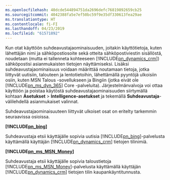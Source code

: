 ```yaml
---
ms.openlocfilehash: 40dcde544894751da2696defc76819892659cb25
ms.sourcegitcommit: 4042388fa5e7ef50bc59f9e35df330613fea29ae
ms.translationtype: HT
ms.contentlocale: fi-FI
ms.lasthandoff: 04/23/2019
ms.locfileid: "61571892"
---
```

Kun otat käyttöön suhdeavustajaominaisuuden, joitakin käyttötietoja, kuten lähettäjän nimi ja sähköpostiosoite sekä otteita sähköpostiviestin sisällöstä, noudetaan (mutta ei tallenneta kohteeseen [!INCLUDE[pn_dynamics_crm](pn-dynamics-crm.md)]) sähköpostisi asianmukaisten tietojen näyttämiseksi. Lisäksi suhdeavustajaominaisuus voidaan määrittää noutamaan tietoja, jotka liittyvät uutisiin, talouteen ja lentotietoihin, lähettämällä pyyntöjä ulkoisiin osiin, kuten MSN Talous -sovellukseen ja Bingiin (jotka eivät ole [!INCLUDE[pn_ms_dyn_365](pn-ms-dyn-365.md)] Core -palveluita). Järjestelmänvalvoja voi ottaa käyttöön ja poistaa käytöstä suhdeavustajaominaisuuden siirtymällä kohtaan **Asetukset** > **Intelligence-asetukset** ja tekemällä **Suhdeavustaja**-välilehdellä asianmukaiset valinnat.  
  
 Suhdeavustajaominaisuuteen liittyvät ulkoiset osat on eritelty tarkemmin seuraavissa osioissa.  
  
 **[!INCLUDE[pn_bing](pn-bing.md)]**  
  
 Suhdeavustaja etsii käyttäjälle sopivia uutisia [!INCLUDE[pn_bing](pn-bing.md)]-palvelusta käyttämällä käyttäjän [!INCLUDE[pn_dynamics_crm](pn-dynamics-crm.md)] tietojen tilinimiä.  
  
 **[!INCLUDE[pn_ms_MSN_Money](pn-ms-msn-money.md)]**  
  
 Suhdeavustaja etsii käyttäjälle sopivia taloustietoja [!INCLUDE[pn_ms_MSN_Money](pn-ms-msn-money.md)]-palvelusta käyttämällä käyttäjän [!INCLUDE[pn_dynamics_crm](pn-dynamics-crm.md)] tietojen tilin kaupankäyntitunnusta.